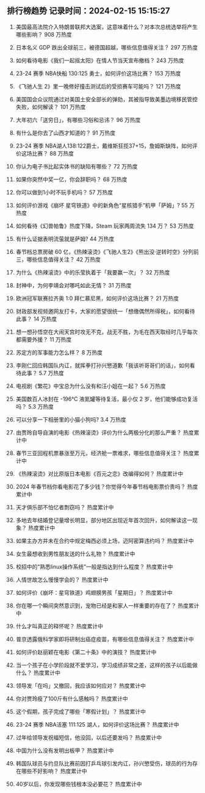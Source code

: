
## 排行榜趋势 记录时间：2024-02-15 15:15:27
  
  1. 美国最高法院介入特朗普联邦大选案，这意味着什么？对本次总统选举将产生哪些影响？ 908 万热度
    
  2. 日本名义 GDP 跌出全球前三，被德国超越，哪些信息值得关注？ 297 万热度
    
  3. 如何看待电影《我们一起摇太阳》在情人节当天宣布撤档？ 243 万热度
    
  4. 23-24 赛季 NBA快船 130:125 勇士，如何评价这场比赛？ 153 万热度
    
  5. 《飞驰人生 2》里一晚修好撞击测试后的受损赛车可能吗？ 121 万热度
    
  6. 美国国会众议院通过对美国土安全部长的弹劾，其被指导致美墨边境移民管控失败，如何解读？ 101 万热度
    
  7. 大年初六「送穷日」，有哪些习俗和忌讳？ 96 万热度
    
  8. 有什么是你去了山西才知道的？ 91 万热度
    
  9. 23-24 赛季 NBA湖人138:122爵士，戴维斯狂揽37+15，詹姆斯缺阵，如何评价这场比赛？ 88 万热度
    
  10. 你认为电子书比起实体书的缺陷有哪些？ 72 万热度
    
  11. 如果你突然中奖一亿，你会辞职吗？ 68 万热度
    
  12. 你可以做到1小时不玩手机吗？ 57 万热度
    
  13. 如何评价游戏《崩坏 星穹铁道》中的新角色“星核猎手”机甲「萨姆」? 55 万热度
    
  14. 如何看待《幻兽帕鲁》热度下降，Steam 玩家两周流失 134 万？ 53 万热度
    
  15. 有什么证据表明流萤就是萨姆? 44 万热度
    
  16. 春节档总票房破 60 亿，《热辣滚烫》《飞驰人生2》《熊出没·逆转时空》分列前三，哪些信息值得关注？ 42 万热度
    
  17. 为什么《热辣滚烫》中的乐莹执着于「我要赢一次」？ 32 万热度
    
  18. 封神中，为何李靖会对哪吒如此无情？ 31 万热度
    
  19. 欧洲冠军联赛拉齐奥 1:0 拜仁慕尼黑，如何评价这场比赛？ 21 万热度
    
  20. 财政部发视频邀网友打卡，大家的愿望很统一「想缴偶然所得税」，如何看待此事？ 14 万热度
    
  21. 想一想孙悟空在大闹天宫时攻无不克，战无不胜，为毛在西天取经时几乎每次都需要外援？ 11 万热度
    
  22. 苏定方的军事能力怎么样？ 8 万热度
    
  23. 李刚仁回应韩国队内讧，就挥拳打孙兴慜道歉「我该听哥哥们的话」，如何看待此事？ 5.7 万热度
    
  24. 电视剧《繁花》中宝总为什么没有和汪小姐在一起？ 5.6 万热度
    
  25. 美国数百人冰封在 -196℃ 液氮罐等待复活，最小仅 2 岁，他们能够成功复活吗？ 5.3 万热度
    
  26. 可以分享一下相册里的小猫小狗吗? 3.4 万热度
    
  27. 由贾玲自导自演的电影《热辣滚烫》评价为什么两极分化的那么严重？ 热度累计中
    
  28. 春节三亚回程机票暴涨至万元，经济舱一票难求，哪些信息值得关注？ 热度累计中
    
  29. 《热辣滚烫》对比原版日本电影《百元之恋》改编得如何？ 热度累计中
    
  30. 2024 年春节档你看电影花了多少钱？你觉得今年春节档电影票价贵吗？ 热度累计中
    
  31. 天才俱乐部不怕忆者剽窃吗？ 热度累计中
    
  32. 多地去年结婚登记量增长明显，部分地区出现近年首次回升，如何解读这一现象？ 热度累计中
    
  33. 如果主办方并未在合约中规定梅西必须上场，迈阿密算违约吗？ 热度累计中
    
  34. 女生最想收到男性朋友送的什么礼物？ 热度累计中
    
  35. 校招中的“熟悉linux操作系统”一般是指达到什么程度？ 热度累计中
    
  36. 人情世故怎么慢慢学会的？ 热度累计中
    
  37. 如何评价《崩坏：星穹铁道》鸡翅膀男孩「星期日」？ 热度累计中
    
  38. 你在哪一个瞬间突然意识到，宠物已经是和家人一样重要的存在了？ 热度累计中
    
  39. 什么才叫真正的释怀呢？ 热度累计中
    
  40. 普京透露俄科学家即将研制出癌症疫苗，有哪些信息值得关注？ 热度累计中
    
  41. 如何评价赵丽颖在电影《第二十条》中的演技？ 热度累计中
    
  42. 当一个孩子在小学阶段就不爱学习，学习成绩非常之差，这样的孩子以后能做什么？ 热度累计中
    
  43. 领导发「在吗」又撤回，我应该如何应对？ 热度累计中
    
  44. 你对贾玲瘦了100斤有什么感触吗？ 热度累计中
    
  45. 这个假期，孩子完成了哪些「寒假计划」？ 热度累计中
    
  46. 23-24 赛季 NBA活塞 111:125 湖人，如何评价这场比赛？ 热度累计中
    
  47. 过年给领导发祝福短信，他没回，以后还要发吗？ 热度累计中
    
  48. 中国为什么没有发明出板甲？ 热度累计中
    
  49. 韩国队球员与约旦队比赛前因打乒乓球引发内讧，孙兴慜受伤，球员的行为存在哪些不好影响？ 热度累计中
    
  50. 40岁以后，你发现哪些钱根本没必要花？ 热度累计中
    
